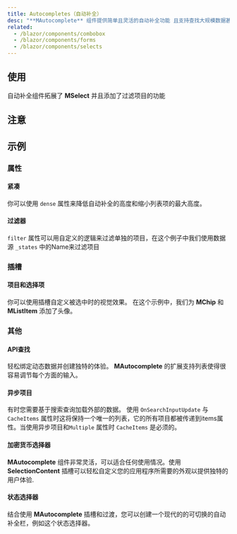 ```yaml
---
title: Autocompletes（自动补全）
desc: "**MAutocomplete** 组件提供简单且灵活的自动补全功能 且支持查找大规模数据甚至是从API请求的动态数据"
related:
  - /blazor/components/combobox
  - /blazor/components/forms
  - /blazor/components/selects
---
```


## 使用

自动补全组件拓展了 **MSelect** 并且添加了过滤项目的功能

<autocomplete-usage></autocomplete-usage>

## 注意

<app-alert type="error" content="当使用一个Object(对象) 作为`Items`的属性时，你必须使用`ItemText`和`ItemValue`与传入的对象关联起来。 这些值默认为 `Text` 和 `Value` 且可以更改。"></app-alert>

<app-alert type="warning" content="`MenuProps` 的 `Auto` 属性只支持默认输入样式。"></app-alert>

<app-alert type="info" content="浏览器自动补全默认设置为关闭，可能因不同的浏览器而变化或忽略。 **[MDN](https://developer.mozilla.org/en-US/docs/Web/Security/Securing_your_site/Turning_off_form_autocompletion)**"></app-alert>

## 示例

### 属性

#### 紧凑

你可以使用 `dense` 属性来降低自动补全的高度和缩小列表项的最大高度。

<masa-example file="Examples.components.autocomplete.Dense"></masa-example>

#### 过滤器

`filter` 属性可以用自定义的逻辑来过滤单独的项目，在这个例子中我们使用数据源 `_states` 中的Name来过滤项目

<masa-example file="Examples.components.autocomplete.Filter"></masa-example>

### 插槽

#### 项目和选择项

你可以使用插槽自定义被选中时的视觉效果。 在这个示例中，我们为 **MChip** 和 **MListItem** 添加了头像。

<masa-example file="Examples.components.autocomplete.ItemAndSelection"></masa-example>

### 其他

#### API查找

轻松绑定动态数据并创建独特的体验。 **MAutocomplete** 的扩展支持列表使得很容易调节每个方面的输入。

<masa-example file="Examples.components.autocomplete.ApiSearch"></masa-example>

#### 异步项目

有时您需要基于搜索查询加载外部的数据。 使用 `OnSearchInputUpdate` 与 `CacheItems` 属性时这将保持一个唯一的列表，它的所有项目都被传递到items属性。当使用异步项目和`Multiple` 属性时 `CacheItems` 是必须的。

<masa-example file="Examples.components.autocomplete.AsynchronousItems"></masa-example>

#### 加密货币选择器

**MAutocomplete** 组件非常灵活，可以适合任何使用情况。使用 **SelectionContent** 插槽可以轻松自定义您的应用程序所需要的外观以提供独特的用户体验. 

<masa-example file="Examples.components.autocomplete.CryptocurrencySelector"></masa-example>

#### 状态选择器

结合使用 **MAutocomplete** 插槽和过渡，您可以创建一个现代的的可切换的自动补全栏，例如这个状态选择器。

<masa-example file="Examples.components.autocomplete.StateSelector"></masa-example>

